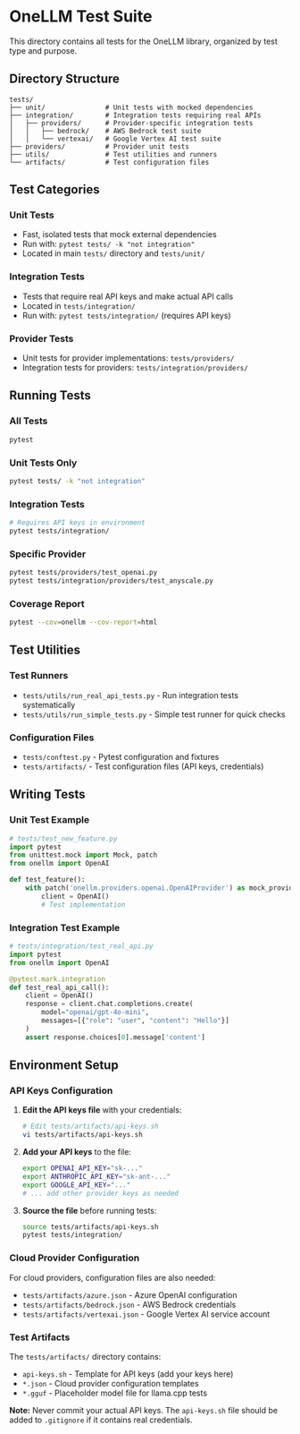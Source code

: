 # OneLLM Test Suite

This directory contains all tests for the OneLLM library, organized by test type and purpose.

## Directory Structure

```
tests/
├── unit/               # Unit tests with mocked dependencies
├── integration/        # Integration tests requiring real APIs
│   ├── providers/      # Provider-specific integration tests
│   │   ├── bedrock/    # AWS Bedrock test suite
│   │   └── vertexai/   # Google Vertex AI test suite
├── providers/          # Provider unit tests
├── utils/              # Test utilities and runners
└── artifacts/          # Test configuration files
```

## Test Categories

### Unit Tests
- Fast, isolated tests that mock external dependencies
- Run with: `pytest tests/ -k "not integration"`
- Located in main `tests/` directory and `tests/unit/`

### Integration Tests
- Tests that require real API keys and make actual API calls
- Located in `tests/integration/`
- Run with: `pytest tests/integration/` (requires API keys)

### Provider Tests
- Unit tests for provider implementations: `tests/providers/`
- Integration tests for providers: `tests/integration/providers/`

## Running Tests

### All Tests
```bash
pytest
```

### Unit Tests Only
```bash
pytest tests/ -k "not integration"
```

### Integration Tests
```bash
# Requires API keys in environment
pytest tests/integration/
```

### Specific Provider
```bash
pytest tests/providers/test_openai.py
pytest tests/integration/providers/test_anyscale.py
```

### Coverage Report
```bash
pytest --cov=onellm --cov-report=html
```

## Test Utilities

### Test Runners
- `tests/utils/run_real_api_tests.py` - Run integration tests systematically
- `tests/utils/run_simple_tests.py` - Simple test runner for quick checks

### Configuration Files
- `tests/conftest.py` - Pytest configuration and fixtures
- `tests/artifacts/` - Test configuration files (API keys, credentials)

## Writing Tests

### Unit Test Example
```python
# tests/test_new_feature.py
import pytest
from unittest.mock import Mock, patch
from onellm import OpenAI

def test_feature():
    with patch('onellm.providers.openai.OpenAIProvider') as mock_provider:
        client = OpenAI()
        # Test implementation
```

### Integration Test Example
```python
# tests/integration/test_real_api.py
import pytest
from onellm import OpenAI

@pytest.mark.integration
def test_real_api_call():
    client = OpenAI()
    response = client.chat.completions.create(
        model="openai/gpt-4o-mini",
        messages=[{"role": "user", "content": "Hello"}]
    )
    assert response.choices[0].message['content']
```

## Environment Setup

### API Keys Configuration

1. **Edit the API keys file** with your credentials:
   ```bash
   # Edit tests/artifacts/api-keys.sh
   vi tests/artifacts/api-keys.sh
   ```

2. **Add your API keys** to the file:
   ```bash
   export OPENAI_API_KEY="sk-..."
   export ANTHROPIC_API_KEY="sk-ant-..."
   export GOOGLE_API_KEY="..."
   # ... add other provider keys as needed
   ```

3. **Source the file** before running tests:
   ```bash
   source tests/artifacts/api-keys.sh
   pytest tests/integration/
   ```

### Cloud Provider Configuration

For cloud providers, configuration files are also needed:
- `tests/artifacts/azure.json` - Azure OpenAI configuration
- `tests/artifacts/bedrock.json` - AWS Bedrock credentials
- `tests/artifacts/vertexai.json` - Google Vertex AI service account

### Test Artifacts

The `tests/artifacts/` directory contains:
- `api-keys.sh` - Template for API keys (add your keys here)
- `*.json` - Cloud provider configuration templates
- `*.gguf` - Placeholder model file for llama.cpp tests

**Note:** Never commit your actual API keys. The `api-keys.sh` file should be added to `.gitignore` if it contains real credentials.